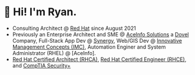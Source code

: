 # 👋 Hi! I'm Ryan.

* Consulting Architect @ [Red Hat] since August 2021
* Previously an Enterprise Architect and SME @ [AceInfo Solutions] a [Dovel] Company, Full-Stack App Dev @ [Synergy], Web/GIS Dev @ [Innovative Management Concepts (IMC)], Automation Enginer and System Administrator (RHEL) @ [AceInfo].
* [Red Hat Certified Architect (RHCA)][Red Hat Certification Link], [Red Hat Certified Engineer (RHCE)][Red Hat Certification Link], and [CompTIA Security+]

[AceInfo Solutions]: https://www.aceinfosolutions.com
[CompTIA Security+]: https://www.certmetrics.com/comptia/public/verification.aspx?code=WDVGFMFM33FQCV3X
[Dovel]: https://doveltech.com
[Guidehouse]: https://guidehouse.com
[Innovative Management Concepts (IMC)]: https://www.imcva.com
[Red Hat Certification Link]: https://rhtapps.redhat.com/verify?certId=210-167-441
[Red Hat]: https://www.redhat.com
[Synergy]: https://www.synergybis.com
